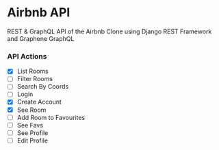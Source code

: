 # Airbnb API

REST & GraphQL API of the Airbnb Clone using Django REST Framework and Graphene GraphQL

### API Actions

- [X] List Rooms
- [ ] Filter Rooms
- [ ] Search By Coords
- [ ] Login
- [X] Create Account
- [X] See Room
- [ ] Add Room to Favourites
- [ ] See Favs
- [ ] See Profile
- [ ] Edit Profile
